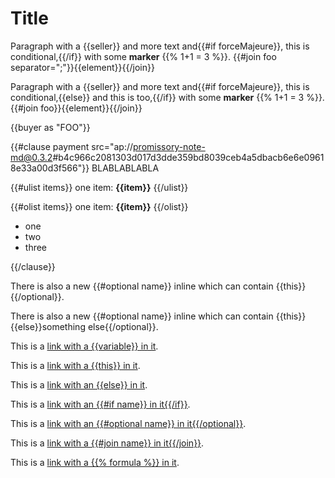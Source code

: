 # Title

Paragraph with a {{seller}} and more text and{{#if forceMajeure}}, this is conditional,{{/if}} with some **marker** {{% 1+1 = 3 %}}. {{#join foo separator=";"}}{{element}}{{/join}}

Paragraph with a {{seller}} and more text and{{#if forceMajeure}}, this is conditional,{{else}} and this is too,{{/if}} with some **marker** {{% 1+1 = 3 %}}. {{#join foo}}{{element}}{{/join}}

{{buyer as "FOO"}}

{{#clause payment src="ap://promissory-note-md@0.3.2#b4c966c2081303d017d3dde359bd8039ceb4a5dbacb6e6e09618e33a00d3f566"}}
BLABLABLABLA


{{#ulist items}}
one item: **{{item}}**
{{/ulist}}

{{#olist items}}
one item: **{{item}}**
{{/olist}}

- one
- two
- three

{{/clause}}

There is also a new {{#optional name}} inline which can contain {{this}}{{/optional}}.

There is also a new {{#optional name}} inline which can contain {{this}}{{else}}something else{{/optional}}.

This is a [link with a {{variable}} in it](mylink).

This is a [link with a {{this}} in it](mylink).

This is a [link with an {{else}} in it](mylink).

This is a [link with an {{#if name}} in it{{/if}}](mylink).

This is a [link with an {{#optional name}} in it{{/optional}}](mylink).

This is a [link with a {{#join name}} in it{{/join}}](mylink).

This is a [link with a {{% formula %}} in it](mylink).
